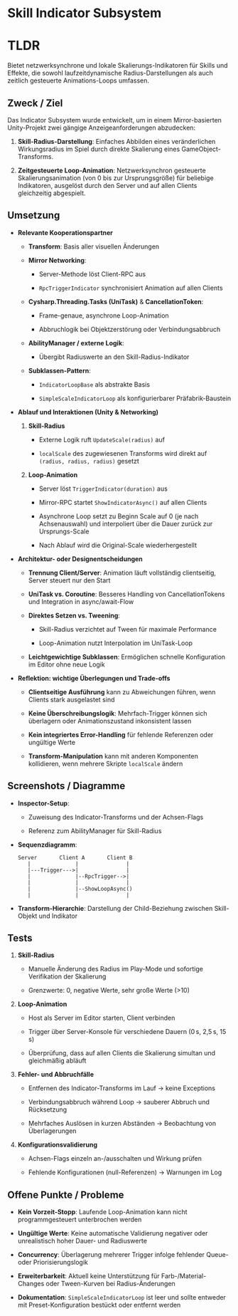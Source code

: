 # Skill Indicator Subsystem

# TLDR

Bietet netzwerksynchrone und lokale Skalierungs-Indikatoren für Skills und Effekte, die sowohl laufzeitdynamische Radius-Darstellungen als auch zeitlich gesteuerte Animations-Loops umfassen.

## Zweck / Ziel

Das Indicator Subsystem wurde entwickelt, um in einem Mirror-basierten Unity-Projekt zwei gängige Anzeigeanforderungen abzudecken:

1. **Skill-Radius-Darstellung**: Einfaches Abbilden eines veränderlichen Wirkungsradius im Spiel durch direkte Skalierung eines GameObject-Transforms.
    
2. **Zeitgesteuerte Loop-Animation**: Netzwerksynchron gesteuerte Skalierungsanimation (von 0 bis zur Ursprungsgröße) für beliebige Indikatoren, ausgelöst durch den Server und auf allen Clients gleichzeitig abgespielt.
    

## Umsetzung

- **Relevante Kooperationspartner**
    
    - **Transform**: Basis aller visuellen Änderungen
        
    - **Mirror Networking**:
        
        - Server-Methode löst Client-RPC aus
            
        - `RpcTriggerIndicator` synchronisiert Animation auf allen Clients
            
    - **Cysharp.Threading.Tasks (UniTask)** & **CancellationToken**:
        
        - Frame-genaue, asynchrone Loop-Animation
            
        - Abbruchlogik bei Objektzerstörung oder Verbindungsabbruch
            
    - **AbilityManager / externe Logik**:
        
        - Übergibt Radiuswerte an den Skill-Radius-Indikator
            
    - **Subklassen-Pattern**:
        
        - `IndicatorLoopBase` als abstrakte Basis
            
        - `SimpleScaleIndicatorLoop` als konfigurierbarer Präfabrik-Baustein
            
- **Ablauf und Interaktionen (Unity & Networking)**
    
    1. **Skill-Radius**
        
        - Externe Logik ruft `UpdateScale(radius)` auf
            
        - `localScale` des zugewiesenen Transforms wird direkt auf `(radius, radius, radius)` gesetzt
            
    2. **Loop-Animation**
        
        - Server löst `TriggerIndicator(duration)` aus
            
        - Mirror-RPC startet `ShowIndicatorAsync()` auf allen Clients
            
        - Asynchrone Loop setzt zu Beginn Scale auf 0 (je nach Achsenauswahl) und interpoliert über die Dauer zurück zur Ursprungs-Scale
            
        - Nach Ablauf wird die Original-Scale wiederhergestellt
            
- **Architektur- oder Designentscheidungen**
    
    - **Trennung Client/Server**: Animation läuft vollständig clientseitig, Server steuert nur den Start
        
    - **UniTask vs. Coroutine**: Besseres Handling von CancellationTokens und Integration in async/await-Flow
        
    - **Direktes Setzen vs. Tweening**:
        
        - Skill-Radius verzichtet auf Tween für maximale Performance
            
        - Loop-Animation nutzt Interpolation im UniTask-Loop
            
    - **Leichtgewichtige Subklassen**: Ermöglichen schnelle Konfiguration im Editor ohne neue Logik
        
- **Reflektion: wichtige Überlegungen und Trade-offs**
    
    - **Clientseitige Ausführung** kann zu Abweichungen führen, wenn Clients stark ausgelastet sind
        
    - **Keine Überschreibungslogik**: Mehrfach-Trigger können sich überlagern oder Animationszustand inkonsistent lassen
        
    - **Kein integriertes Error-Handling** für fehlende Referenzen oder ungültige Werte
        
    - **Transform-Manipulation** kann mit anderen Komponenten kollidieren, wenn mehrere Skripte `localScale` ändern
        

## Screenshots / Diagramme

- **Inspector-Setup**:
    
    - Zuweisung des Indicator-Transforms und der Achsen-Flags
        
    - Referenz zum AbilityManager für Skill-Radius
        
- **Sequenzdiagramm**:
    
    ```
    Server       Client A       Client B
       |              |               |
       |---Trigger--->|               |
       |              |--RpcTrigger-->|
       |              |               |
       |              |--ShowLoopAsync()
       |              |               |
    ```
    
- **Transform-Hierarchie**: Darstellung der Child-Beziehung zwischen Skill-Objekt und Indikator
    

## Tests

1. **Skill-Radius**
    
    - Manuelle Änderung des Radius im Play-Mode und sofortige Verifikation der Skalierung
        
    - Grenzwerte: 0, negative Werte, sehr große Werte (>10)
        
2. **Loop-Animation**
    
    - Host als Server im Editor starten, Client verbinden
        
    - Trigger über Server-Konsole für verschiedene Dauern (0 s, 2,5 s, 15 s)
        
    - Überprüfung, dass auf allen Clients die Skalierung simultan und gleichmäßig abläuft
        
3. **Fehler- und Abbruchfälle**
    
    - Entfernen des Indicator-Transforms im Lauf → keine Exceptions
        
    - Verbindungsabbruch während Loop → sauberer Abbruch und Rücksetzung
        
    - Mehrfaches Auslösen in kurzen Abständen → Beobachtung von Überlagerungen
        
4. **Konfigurationsvalidierung**
    
    - Achsen-Flags einzeln an-/ausschalten und Wirkung prüfen
        
    - Fehlende Konfigurationen (null-Referenzen) → Warnungen im Log
        

## Offene Punkte / Probleme

- **Kein Vorzeit-Stopp**: Laufende Loop-Animation kann nicht programmgesteuert unterbrochen werden
    
- **Ungültige Werte**: Keine automatische Validierung negativer oder unrealistisch hoher Dauer- und Radiuswerte
    
- **Concurrency**: Überlagerung mehrerer Trigger infolge fehlender Queue- oder Priorisierungslogik
    
- **Erweiterbarkeit**: Aktuell keine Unterstützung für Farb-/Material-Changes oder Tween-Kurven bei Radius-Änderungen
    
- **Dokumentation**: `SimpleScaleIndicatorLoop` ist leer und sollte entweder mit Preset-Konfiguration bestückt oder entfernt werden
